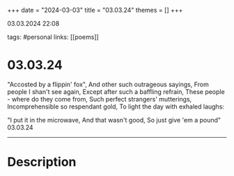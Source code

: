 +++
date = "2024-03-03"
title = "03.03.24"
themes = []
+++

03.03.2024 22:08

tags: #personal
links: [[poems]]

# 03.03.24

"Accosted by a flippin' fox",
And other such outrageous sayings,
From people I shan't see again,
Except after such a baffling refrain,
These people - where do they come from,
Such perfect strangers' mutterings,
Incomprehensible so respendant gold,
To light the day with exhaled laughs:

"I put it in the microwave,
And that wasn't good,
So just give 'em a pound"
03.03.24

---

# Description

